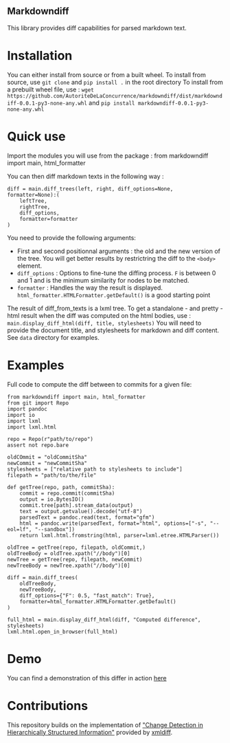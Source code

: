 ## Markdowndiff

This library provides diff capabilities for parsed markdown text.

# Installation    
You can either install from source or from a built wheel.
To install from source, use ```git clone``` and  ```pip install .``` in the root directory
To install from a prebuilt wheel file, use :
```wget https://github.com/AutoriteDeLaConcurrence/markdowndiff/dist/markdowndiff-0.0.1-py3-none-any.whl```
and ```pip install markdowndiff-0.0.1-py3-none-any.whl```

# Quick use    
Import the modules you will use from the package : 
	from markdowndiff import main, html_formatter

You can then diff markdown texts in the following way :
```
diff = main.diff_trees(left, right, diff_options=None, formatter=None):(
	leftTree,
	rightTree,
	diff_options,
	formatter=formatter
)
```
You need to provide the following arguments:
*	First and second positionnal arguments : the old and the new version of the tree. You will get better results by restrictring the diff to the ```<body>``` element.
*	```diff_options``` : Options to fine-tune the diffing process. ```F``` is between 0 and 1 and is the minimum similarity for nodes to be matched.
*	```formatter``` : Handles the way the result is displayed. ```html_formatter.HTMLFormatter.getDefault()``` is a good starting point

The result of diff_from_texts is a lxml tree. To get a standalone - and pretty - html result when the diff was computed on the html bodies, use :
```main.display_diff_html(diff, title, stylesheets)```
You will need to provide the document title, and stylesheets for markdown and diff content. See ```data``` directory for examples.

# Examples
Full code to compute the diff between to commits for a given file:
```
from markdowndiff import main, html_formatter
from git import Repo
import pandoc
import io
import lxml
import lxml.html

repo = Repo(r"path/to/repo")
assert not repo.bare

oldCOmmit = "oldCommitSha"
newCommit = "newCommitSha"
stylesheets = ["relative path to stylesheets to include"]
filepath = "path/to/the/file"

def getTree(repo, path, commitSha):
    commit = repo.commit(commitSha)
    output = io.BytesIO()
    commit.tree[path].stream_data(output)
    text = output.getvalue().decode("utf-8")
    parsedText = pandoc.read(text, format="gfm")
    html = pandoc.write(parsedText, format="html", options=["-s", "--eol=lf", "--sandbox"])
    return lxml.html.fromstring(html, parser=lxml.etree.HTMLParser())

oldTree = getTree(repo, filepath, oldCommit,)
oldTreeBody = oldTree.xpath("//body")[0]
newTree = getTree(repo, filepath, newCommit)
newTreeBody = newTree.xpath("//body")[0]

diff = main.diff_trees(
    oldTreeBody,
    newTreeBody,
    diff_options={"F": 0.5, "fast_match": True},
    formatter=html_formatter.HTMLFormatter.getDefault()
)
    
full_html = main.display_diff_html(diff, "Computed difference", stylesheets)
lxml.html.open_in_browser(full_html)
```

# Demo    
You can find a demonstration of this differ in action [here](https://autoritedelaconcurrence.github.io/markdowndiff-demo/)

# Contributions    
This repository builds on the implementation of ["Change Detection in Hierarchically Structured Information"](http://ilpubs.stanford.edu/115/1/1995-46.pdf) provided by [xmldiff](https://github.com/Shoobx/xmldiff).
